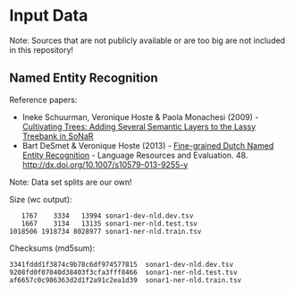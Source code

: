 # Input Data

Note: Sources that are not publicly available or are too big are not included in this repository!

## Named Entity Recognition

Reference papers:

* Ineke Schuurman, Veronique Hoste & Paola Monachesi (2009) - [Cultivating Trees: Adding Several Semantic Layers to the Lassy Treebank in SoNaR ](https://citeseerx.ist.psu.edu/viewdoc/summary?doi=10.1.1.332.8142)
* Bart DeSmet & Veronique Hoste (2013) - [Fine-grained Dutch Named Entity Recognition](https://biblio.ugent.be/publication/4246431/file/5787347.pdf) - Language Resources and Evaluation. 48. http://dx.doi.org/10.1007/s10579-013-9255-y

Note: Data set splits are our own!

Size (wc output):

```
   1767    3334   13994 sonar1-dev-nld.dev.tsv
   1667    3134   13135 sonar1-ner-nld.test.tsv
1018506 1918734 8028977 sonar1-ner-nld.train.tsv
```

Checksums (md5sum):
```
3341fddd1f3874c9b78c6df974577815  sonar1-dev-nld.dev.tsv
9208fd0f07040d38403f3cfa3fff8466  sonar1-ner-nld.test.tsv
af6657c0c986363d2d1f2a91c2ea1d39  sonar1-ner-nld.train.tsv
```
